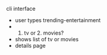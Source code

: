 cli interface

- user types trending-entertainment
- 1. tv or 2. movies?
- shows list of tv or movies
- details page
